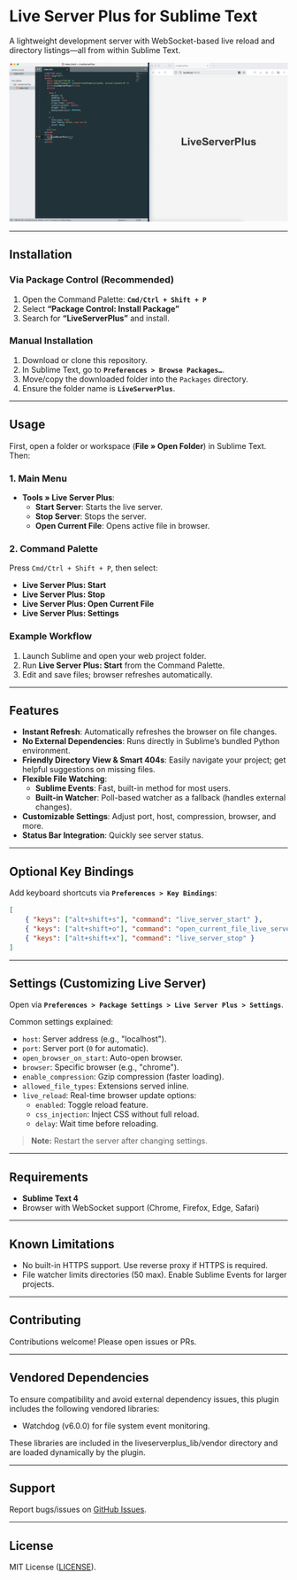 # Live Server Plus for Sublime Text

A lightweight development server with WebSocket-based live reload and directory listings—all from within Sublime Text.

![Live Server Plus Demo](./images/liveserverplus1.gif)

---

## Installation

### Via Package Control (Recommended)

1. Open the Command Palette: **`Cmd/Ctrl + Shift + P`**  
2. Select **“Package Control: Install Package”**  
3. Search for **“LiveServerPlus”** and install.

### Manual Installation

1. Download or clone this repository.
2. In Sublime Text, go to **`Preferences > Browse Packages…`**.
3. Move/copy the downloaded folder into the `Packages` directory.
4. Ensure the folder name is **`LiveServerPlus`**.

---

## Usage

First, open a folder or workspace (**File » Open Folder**) in Sublime Text. Then:

### 1. Main Menu

- **Tools » Live Server Plus**:
  - **Start Server**: Starts the live server.
  - **Stop Server**: Stops the server.
  - **Open Current File**: Opens active file in browser.

### 2. Command Palette

Press `Cmd/Ctrl + Shift + P`, then select:
- **Live Server Plus: Start**
- **Live Server Plus: Stop**
- **Live Server Plus: Open Current File**
- **Live Server Plus: Settings**

### Example Workflow

1. Launch Sublime and open your web project folder.
2. Run **Live Server Plus: Start** from the Command Palette.
3. Edit and save files; browser refreshes automatically.

---

## Features

- **Instant Refresh**: Automatically refreshes the browser on file changes.
- **No External Dependencies**: Runs directly in Sublime’s bundled Python environment.
- **Friendly Directory View & Smart 404s**: Easily navigate your project; get helpful suggestions on missing files.
- **Flexible File Watching**:
  - **Sublime Events**: Fast, built-in method for most users.
  - **Built-in Watcher**: Poll-based watcher as a fallback (handles external changes).
- **Customizable Settings**: Adjust port, host, compression, browser, and more.
- **Status Bar Integration**: Quickly see server status.

---

## Optional Key Bindings

Add keyboard shortcuts via **`Preferences > Key Bindings`**:

```json
[
    { "keys": ["alt+shift+s"], "command": "live_server_start" },
    { "keys": ["alt+shift+o"], "command": "open_current_file_live_server" },
    { "keys": ["alt+shift+x"], "command": "live_server_stop" }
]
```

---

## Settings (Customizing Live Server)

Open via **`Preferences > Package Settings > Live Server Plus > Settings`**.

Common settings explained:
- `host`: Server address (e.g., "localhost").
- `port`: Server port (`0` for automatic).
- `open_browser_on_start`: Auto-open browser.
- `browser`: Specific browser (e.g., "chrome").
- `enable_compression`: Gzip compression (faster loading).
- `allowed_file_types`: Extensions served inline.
- `live_reload`: Real-time browser update options:
  - `enabled`: Toggle reload feature.
  - `css_injection`: Inject CSS without full reload.
  - `delay`: Wait time before reloading.

> **Note:** Restart the server after changing settings.

---

## Requirements

- **Sublime Text 4**
- Browser with WebSocket support (Chrome, Firefox, Edge, Safari)

---

## Known Limitations

- No built-in HTTPS support. Use reverse proxy if HTTPS is required.
- File watcher limits directories (50 max). Enable Sublime Events for larger projects.

---

## Contributing

Contributions welcome! Please open issues or PRs.

---

## Vendored Dependencies

To ensure compatibility and avoid external dependency issues, this plugin includes the following vendored libraries:

- Watchdog (v6.0.0) for file system event monitoring.

These libraries are included in the liveserverplus_lib/vendor directory and are loaded dynamically by the plugin.

---

## Support

Report bugs/issues on [GitHub Issues](https://github.com/ifrederico/sublime-liveserverplus/issues).

---

## License

MIT License ([LICENSE](./LICENSE)).